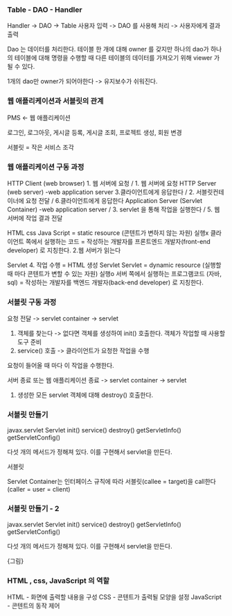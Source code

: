 ### Table - DAO - Handler

Handler -> DAO -> Table
사용자 입력 -> DAO 를 사용해 처리 -> 사용자에게 결과 출력

Dao 는 데이터를 처리한다. 테이블 한 개에 대해 owner 를 갖지만 하나의 dao가 하나의 테이블에 대해 명령을 수행할 때 다른 테이블의 데이터를 가져오기 위해 viewer 가 될 수 있다.

1개의 dao만 owner가 되어야한다 -> 유지보수가 쉬워진다.

### 웹 애플리케이션과 서블릿의 관계

PMS <- 웹 애플리케이션

로그인, 로그아웃, 게시글 등록, 게시글 조회, 프로젝트 생성, 회원 변경

서블릿 = 작은 서비스 조각

### 웹 애플리케이션 구동 과정

HTTP Client (web browser) 1. 웹 서버에 요청 / 1. 웹 서버에 요청
HTTP Server (web server) -web application server 3.클라이언트에게 응답한다 / 2. 서블릿컨테이너에 요청 전달 / 6.클라이언트에게 응답한다
Application Server (Servlet Container) -web application server / 3. servlet 을 통해 작업을 실행한다 / 5. 웹 서버에 작업 결과 전달

HTML
css
Java Script
= static resource (콘텐트가 변하지 않는 자원) 실행x
클라이언트 쪽에서 실행하는 코드 = 작성하는 개발자를 프론트엔드 개발자(front-end developer) 로 지칭한다.
2.웹 서버가 읽는다

Servlet 4. 작업 수행 = HTML 생성
Servlet
Servlet
= dynamic resource (실행할 때 마다 콘텐트가 변할 수 있는 자원) 실행o
서버 쪽에서 실행하는 프로그램코드 (자바, sql) = 작성하는 개발자를 백엔드 개발자(back-end developer) 로 지칭한다.

### 서블릿 구동 과정

요청 전달 -> servlet container -> servlet

1. 객체를 찾는다 -> 없다면 객체를 생성하여 init() 호출한다.
객체가 작업할 때 사용할 도구 준비
2. service() 호출 -> 클라이언트가 요청한 작업을 수행

요청이 들어올 때 마다 이 작업을 수행한다.


서버 종료 또는 웹 애플리케이션 종료 -> servlet container -> servlet
1. 생성한 모든 servlet 객체에 대해 destroy() 호출한다.

### 서블릿 만들기

<interface>
javax.servlet Servlet
init()
service()
destroy()
getServletInfo()
getServletConfig() 

다섯 개의 메서드가 정해져 있다. 이를 구현해서 servlet을 만든다.

<concrete>
서블릿

Servlet Container는 인터페이스 규칙에 따라 서블릿(callee = target)을 call한다 (caller = user = client)


### 서블릿 만들기 - 2

<interface>
javax.servlet Servlet
init()
service()
destroy()
getServletInfo()
getServletConfig() 

다섯 개의 메서드가 정해져 있다. 이를 구현해서 servlet을 만든다.

{그림}

### HTML , css, JavaScript 의 역할

HTML - 화면에 출력할 내용을 구성
CSS - 콘텐트가 출력될 모양을 설정
JavaScript - 콘텐트의 동작 제어






